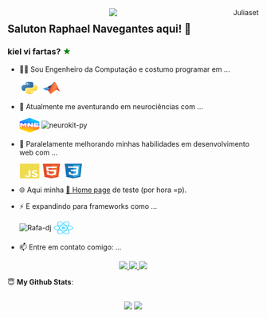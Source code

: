 
<!-- <img src="https://instagram.fbel1-1.fna.fbcdn.net/v/t51.2885-15/e35/80001698_727207367765498_5638795091096666953_n.jpg?_nc_ht=instagram.fbel1-1.fna.fbcdn.net&_nc_cat=102&_nc_ohc=SQ-TZ7YLdzgAX-75Il3&tp=1&oh=b32ae499cfe3491f0575842da1af5ce6&oe=60287A41" min-width="200px" max-width="300px" width="250px" align="right" alt="Catioro"> -->

<img style="text-align:right" src="img/julia_4_viridis.gif" align="right" min-width="300px" max-width="300px" width="300px" alt="Juliaset">
  

## Saluton Raphael Navegantes aqui! 👋
### kiel vi fartas?  <span style="color:green">★</span> 

<!--
**navegantes/navegantes** is a ✨ _special_ ✨ repository because its `README.md` (this file) appears on your GitHub profile.
-->

- 🧑‍💻 Sou Engenheiro da Computação e costumo programar em ...

  <img align="center" alt="Rafa-py" height="30" width="40" src="https://raw.githubusercontent.com/devicons/devicon/master/icons/python/python-original.svg">
  <img align="center" alt="Rafa-m" height="30" width="40" src="https://raw.githubusercontent.com/devicons/devicon/master/icons/matlab/matlab-original.svg">

- 🧠 Atualmente me aventurando em neurociências com ...

  <img align="center" alt="Rafa-py" height="30" width="40" src="https://raw.githubusercontent.com/mne-tools/mne-python/main/logo/logo_hex.svg">
  <img align="center" alt="neurokit-py" height="30" width="40" src="https://raw.githubusercontent.com/neuropsychology/NeuroKit/master/docs/img/neurokit.png">

- 🌱 Paralelamente melhorando minhas habilidades em desenvolvimento web com ...

  <img align="center" alt="Rafa-Js" height="30" width="40" src="https://raw.githubusercontent.com/devicons/devicon/master/icons/javascript/javascript-plain.svg">
  <img align="center" alt="Rafa-HTML" height="30" width="40" src="https://raw.githubusercontent.com/devicons/devicon/master/icons/html5/html5-original.svg">
  <img align="center" alt="Rafa-CSS" height="30" width="40" src="https://raw.githubusercontent.com/devicons/devicon/master/icons/css3/css3-original.svg">

<ul> <li>🌐 Aqui minha <a href="https://navegantes.vercel.app/">🔗 Home page</a> de teste (por hora =p).</li></ul>

- ⚡ E expandindo para frameworks como ...

  <img align="center" alt="Rafa-dj" height="30" width="30" src="https://static.djangoproject.com/img/icon-touch.e4872c4da341.png">
  <img align="center" alt="Rafa-React" height="30" width="40" src="https://raw.githubusercontent.com/devicons/devicon/master/icons/react/react-original.svg">

- 📫 Entre em contato comigo: ...

<p align="center">
  <a href="https://t.me/raphaelnavegantes/" alt="Linkedin">
  <img src="https://img.shields.io/badge/Telegram-2CA5E0?style=for-the-badge&logo=telegram&logoColor=white&link=https://t.me/raphaelnavegantes/" />
  </a>
  
  <a href="https://www.linkedin.com/in/navegantes/" alt="Linkedin">
  <img src="https://img.shields.io/badge/Linkedin-0e76a8?style=for-the-badge&logo=Linkedin&logoColor=white&link=https://www.linkedin.com/in/navegantes/" />
  </a>
  
  <a href="https://www.instagram.com/balonno/" alt="Instagram">
  <img src="https://img.shields.io/badge/Instagram-DF0174?style=for-the-badge&logo=instagram&logoColor=white&link=https://www.instagram.com/balonno/" />
  </a>
</p>

<!--- <details open> -->
 <summary> 😇 <b>My Github Stats</b>: </summary>
<br>
<p align = "center">
  <img src = "https://github-readme-stats.vercel.app/api?username=navegantes&show_icons=true&theme=nightowl&line_height=27">
  <img src = "https://github-readme-stats.vercel.app/api/top-langs/?username=navegantes&theme=nightowl&layout=compact&count_private=true&langs_count=6">
</p>
<!--- nightowl react bear tokyonight
 <br>
<p align = "center"><img src="https://wakatime.com/share/@pr2tik1/8332ae94-9ac8-47ed-9d19-2907324fd8b7.svg" alt="Wakatime report" height="300" />
<img src="https://wakatime.com/share/@pr2tik1/706a719b-6843-40f9-b397-151faf9ade2d.svg" alt="Wakatime report" height="300" /></p>  
</details> 
-->


<!--
Here are some ideas to get you started:

- 🔭 I’m currently working on ...
- 🌱 I’m always learning ...
- 🤔 I’m looking for help with ...
- 💬 Ask me about ...
- 😄 Pronouns: ...
- ⚡ Fun fact: ...
- 📫 How to reach me: ...
-->
